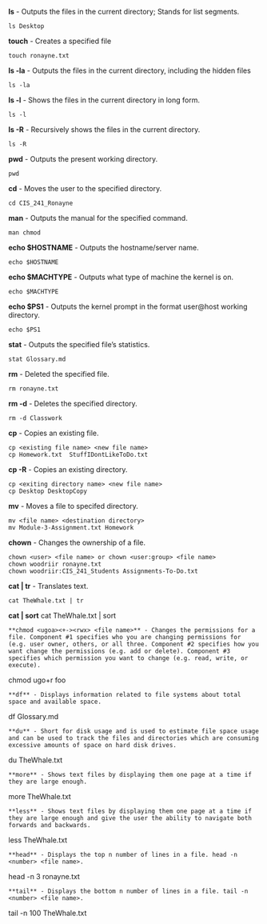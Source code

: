 **ls** - Outputs the files in the current directory; Stands for list segments.
```
ls Desktop
```
**touch** - Creates a specified file
```
touch ronayne.txt
```
**ls -la** - Outputs the files in the current directory, including the hidden files
```
ls -la
```
**ls -l** - Shows the files in the current directory in long form.
```
ls -l
```
**ls -R** - Recursively shows the files in the current directory.
```
ls -R
```
**pwd** - Outputs the present working directory.
```
pwd
```
**cd** - Moves the user to the specified directory.
```
cd CIS_241_Ronayne
```
**man** - Outputs the manual for the specified command.
```
man chmod
```
**echo $HOSTNAME** - Outputs the hostname/server name.
```
echo $HOSTNAME
```
**echo $MACHTYPE** - Outputs what type of machine the kernel is on.
```
echo $MACHTYPE
```
**echo $PS1** - Outputs the kernel prompt in the format user@host working directory.
```
echo $PS1
```
**stat** - Outputs the specified file’s statistics.
```
stat Glossary.md
```
**rm** - Deleted the specified file.
```
rm ronayne.txt
```
**rm -d** - Deletes the specified directory.
```
rm -d Classwork
```
**cp** - Copies an existing file.
```
cp <existing file name> <new file name>
cp Homework.txt  StuffIDontLikeToDo.txt
```
**cp -R** - Copies an existing directory.
```
cp <exiting directory name> <new file name>
cp Desktop DesktopCopy
```
**mv** - Moves a file to specifed directory.
```
mv <file name> <destination directory>
mv Module-3-Assignment.txt Homework
```
**chown** - Changes the ownership of a file.
```
chown <user> <file name> or chown <user:group> <file name>
chown woodriir ronayne.txt
chown woodriir:CIS_241_Students Assignments-To-Do.txt
```  
**cat <file name> | tr** - Translates text.
```
cat TheWhale.txt | tr
``` 
**cat <file name> | sort**
cat TheWhale.txt | sort
```
**chmod <ugoa><+-><rwx> <file name>** - Changes the permissions for a file. Component #1 specifies who you are changing permissions for (e.g. user owner, others, or all three. Component #2 specifies how you want change the permissions (e.g. add or delete). Component #3 specifies which permission you want to change (e.g. read, write, or execute).
```
chmod ugo+r foo
```
**df** - Displays information related to file systems about total space and available space.
```
df Glossary.md
```
**du** - Short for disk usage and is used to estimate file space usage and can be used to track the files and directories which are consuming excessive amounts of space on hard disk drives.
```
du TheWhale.txt
```
**more** - Shows text files by displaying them one page at a time if they are large enough.
```
more TheWhale.txt
```
**less** - Shows text files by displaying them one page at a time if they are large enough and give the user the ability to navigate both forwards and backwards.
```
less TheWhale.txt
```
**head** - Displays the top n number of lines in a file. head -n <number> <file name>.
```
head -n 3 ronayne.txt
```
**tail** - Displays the bottom n number of lines in a file. tail -n <number> <file name>.
```
tail -n 100 TheWhale.txt
```

















